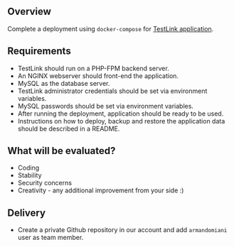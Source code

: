 ## Overview

Complete a deployment using `docker-compose` for [TestLink application](https://testlink.org/).

## Requirements

* TestLink should run on a PHP-FPM backend server.
* An NGINX webserver should front-end the application.
* MySQL as the database server.
* TestLink administrator credentials should be set via environment variables.
* MySQL passwords should be set via environment variables.
* After running the deployment, application should be ready to be used.
* Instructions on how to deploy, backup and restore the application data should be described in a README.

## What will be evaluated?

* Coding
* Stability
* Security concerns
* Creativity - any additional improvement from your side :)

## Delivery

* Create a private Github repository in our account and add `armandomiani` user as team member.
